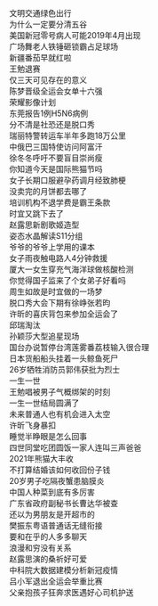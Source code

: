 文明交通绿色出行  
为什么一定要分清五谷  
美国新冠零号病人可能2019年4月出现  
广场舞老人铁锤砸锁霸占足球场  
新疆番茄早就红啦  
王勉退赛  
仅三天可见存在的意义  
陈梦晋级全运会女单十六强  
荣耀影像计划  
东莞报告1例H5N6病例  
分不清是社恐还是脱口秀  
瑞丽特警转运车半年多跑18万公里  
中俄巴三国特使访问阿富汗  
徐冬冬呼吁不要盲目崇尚瘦  
你知道今天是国际熊猫节吗  
女子长期口服避孕药调月经致肺梗  
没卖完的月饼都去哪了  
培训机构不退学费是霸王条款  
时宜又跳下去了  
赵露思新剧歌姬造型  
姿态水晶解读S11分组  
爷爷的爷爷上学用的课本  
女子雨夜触电路人4分钟救援  
厦大一女生穿充气海洋球做核酸检测  
你觉得国子监来了个女弟子好看吗  
周生如故是时宜做的一场梦  
脱口秀大会下期有徐峥张若昀  
许昕的喜庆背包来参加全运会了  
邱瑞淘汰  
孙颖莎大型追星现场  
国台办说暂停台湾莲雾番荔枝输入很合理  
日本货船船头挂着一头鲸鱼死尸  
26岁牺牲消防员郭伟获批为烈士  
一生一世  
王勉唱被男子气概绑架的时刻  
一生一世结局圆满了  
未来普通人也有机会进入太空  
许昕飞身暴扣  
睡觉半睁眼是怎么回事  
四世同堂吃团圆饭一家人连叫三声爸爸  
2021年熊猫大丰收  
不打算结婚该如何收回份子钱  
20岁男子吃隔夜蟹患脑膜炎  
中国人种菜到底有多厉害  
广东省政府副秘书长曹达华被查  
还以为男朋友是开超市的  
樊振东粤语普通话无缝衔接  
要和在乎的人多多聊天  
浪漫和穷没有关系  
赵露思演的桑祈好可爱  
中科院大数据建模分析新冠疫情  
吕小军退出全运会举重比赛  
父亲抱孩子狂奔求医遇好心司机护送  
